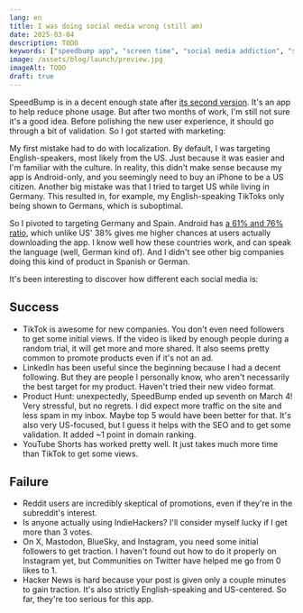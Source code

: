 ```yaml
---
lang: en
title: I was doing social media wrong (still am)
date: 2025-03-04
description: TODO
keywords: ["speedbump app", "screen time", "social media addiction", "startup journey", "android", "iphone", "productivity app"]
image: /assets/blog/launch/preview.jpg
imageAlt: TODO
draft: true
---
```


SpeedBump is in a decent enough state after [its second version](/en/blog/v1/). It's an app to help reduce phone usage. But after two months of work, I'm still not sure it's a good idea. Before polishing the new user experience, it should go through a bit of validation. So I got started with marketing:

My first mistake had to do with localization. By default, I was targeting English-speakers, most likely from the US. Just because it was easier and I'm familiar with the culture. In reality, this didn't make sense because my app is Android-only, and you seemingly need to buy an iPhone to be a US citizen. Another big mistake was that I tried to target US while living in Germany. This resulted in, for example, my English-speaking TikToks only being shown to Germans, which is suboptimal.

So I pivoted to targeting Germany and Spain. Android has [a 61% and 76% ratio](https://gs.statcounter.com/os-market-share/mobile/), which unlike US' 38% gives me higher chances at users actually downloading the app. I know well how these countries work, and can speak the language (well, German kind of). And I didn't see other big companies doing this kind of product in Spanish or German.

It's been interesting to discover how different each social media is:

## Success

* TikTok is awesome for new companies. You don't even need followers to get some initial views. If the video is liked by enough people during a random trial, it will get more and more shared. It also seems pretty common to promote products even if it's not an ad.
* LinkedIn has been useful since the beginning because I had a decent following. But they are people I personally know, who aren't necessarily the best target for my product. Haven't tried their new video format.
* Product Hunt: unexpectedly, SpeedBump ended up seventh on March 4! Very stressful, but no regrets. I did expect more traffic on the site and less spam in my inbox. Maybe top 5 would have been better for that. It's also very US-focused, but I guess it helps with the SEO and to get some validation. It added ~1 point in domain ranking.
* YouTube Shorts has worked pretty well. It just takes much more time than TikTok to get some views.

## Failure

* Reddit users are incredibly skeptical of promotions, even if they're in the subreddit's interest.
* Is anyone actually using IndieHackers? I'll consider myself lucky if I get more than 3 votes.
* On X, Mastodon, BlueSky, and Instagram, you need some initial followers to get traction. I haven't found out how to do it properly on Instagram yet, but Communities on Twitter have helped me go from 0 likes to 1.
* Hacker News is hard because your post is given only a couple minutes to gain traction. It's also strictly English-speaking and US-centered. So far, they're too serious for this app.
